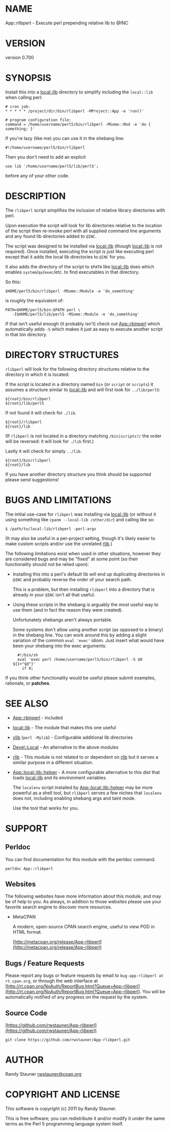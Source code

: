 # NAME

App::rlibperl - Execute perl prepending relative lib to @INC

# VERSION

version 0.700

# SYNOPSIS

Install this into a [local::lib](https://metacpan.org/pod/local::lib) directory
to simplify including the `local::lib` when calling perl:

    # cron job:
    * * * * * /project/dir/bin/rlibperl -MProject::App -e 'run()'

    # program configuration file:
    command = /home/username/perl5/bin/rlibperl -MSome::Mod -e 'do { something; }'

If you're lazy (like me) you can use it in the shebang line:

    #!/home/username/perl5/bin/rlibperl

Then you don't need to add an explicit

    use lib '/home/username/perl5/lib/perl5';

before any of your other code.

# DESCRIPTION

The `rlibperl` script simplifies the inclusion of
relative library directories with perl.

Upon execution the script will look for lib directories
relative to the location of the script
then re-invoke perl with all supplied command line arguments
and any found lib directories added to `@INC`.

The script was designed to be installed via [local::lib](https://metacpan.org/pod/local::lib)
(though [local::lib](https://metacpan.org/pod/local::lib) is not required).
Once installed, executing the script is just like
executing perl except that it adds the local lib directories
to `@INC` for you.

It also adds the directory of the script to `$PATH`
like [local::lib](https://metacpan.org/pod/local::lib) does which enables `system`/`qx`/`exec`/etc.
to find executables in that directory.

So this:

    $HOME/perl5/bin/rlibperl -MSome::Module -e 'do_something'

is roughly the equivalent of:

    PATH=$HOME/perl5/bin:$PATH perl \
       -I$HOME/perl5/lib/perl5 -MSome::Module -e 'do_something'

If that isn't useful enough (it probably isn't)
check out [App::rbinperl](https://metacpan.org/pod/App::rbinperl) which automatically adds `-S`
which makes it just as easy to execute another
script in that bin directory.

# DIRECTORY STRUCTURES

`rlibperl` will look for the following directory structures
relative to the directory in which it is located:

If the script is located in a directory named `bin`
(or `script` or `scripts`)
it assumes a structure similar to [local::lib](https://metacpan.org/pod/local::lib)
and will first look for
`../lib/perl5`:

    ${root}/bin/rlibperl
    ${root}/lib/perl5

If not found it will check for `./lib`.

    ${root}/rlibperl
    ${root}/lib

(If `rlibperl` is not located in a directory matching `/bin|scripts?/`
the order will be reversed: it will look for `./lib` first.)

Lastly it will check for simply `../lib`.

    ${root}/bin/rlibperl
    ${root}/lib

If you have another directory structure you think should be supported
please send suggestions!

# BUGS AND LIMITATIONS

The initial use-case for `rlibperl` was
installing via [local::lib](https://metacpan.org/pod/local::lib)
(or without it using something like `cpanm --local-lib /other/dir`)
and calling like so:

    $ /path/to/local-lib/rlibperl -perl-args

(It may also be useful in a per-project setting,
though it's likely easier to make custom scripts
and/or use the unrelated [rlib](https://metacpan.org/pod/rlib).)

The following limitations exist when used in other situations,
however they are considered bugs and may be "fixed" at some point
(so their functionality should not be relied upon):

- Installing this into a perl's default lib will end up duplicating
directories in `@INC` and probably reverse the order of your search path.

    This is a problem, but then installing `rlibperl` into a directory
    that is already in your `@INC` isn't all that useful.

- Using these scripts in the shebang is arguably the most useful
way to use them (and in fact the reason they were created).

    Unfortunately shebangs aren't always portable.

    Some systems don't allow using another script
    (as opposed to a binary) in the shebang line.
    You can work around this
    by adding a slight variation of the common `eval 'exec'` idiom.
    Just insert what would have been your shebang into the exec arguments:

        #!/bin/sh
        eval 'exec perl /home/username/perl5/bin/rlibperl -S $0 ${1+"$@"}'
          if 0;

If you think other functionality would be useful
please submit examples, rationale, or **patches**.

# SEE ALSO

- [App::rbinperl](https://metacpan.org/pod/App::rbinperl) - included
- [local::lib](https://metacpan.org/pod/local::lib) - The module that makes this one useful
- [ylib](https://metacpan.org/pod/ylib) (`perl -Mylib`) - Configurable additional lib directories
- [Devel::Local](https://metacpan.org/pod/Devel::Local) - An alternative to the above modules
- [rlib](https://metacpan.org/pod/rlib) - This module is not related to or dependent on [rlib](https://metacpan.org/pod/rlib)
but it serves a similar purpose in a different situation.
- [App::local::lib::helper](https://metacpan.org/pod/App::local::lib::helper) - A more configurable alternative to this dist
that loads [local::lib](https://metacpan.org/pod/local::lib) and its environment variables.

    The `localenv` script installed by [App::local::lib::helper](https://metacpan.org/pod/App::local::lib::helper)
    may be more powerful as a shell tool,
    but `rlibperl` serves a few niches that `localenv` does not,
    including enabling shebang args and taint mode.

    Use the tool that works for you.

# SUPPORT

## Perldoc

You can find documentation for this module with the perldoc command.

    perldoc App::rlibperl

## Websites

The following websites have more information about this module, and may be of help to you. As always,
in addition to those websites please use your favorite search engine to discover more resources.

- MetaCPAN

    A modern, open-source CPAN search engine, useful to view POD in HTML format.

    [http://metacpan.org/release/App-rlibperl](http://metacpan.org/release/App-rlibperl)

## Bugs / Feature Requests

Please report any bugs or feature requests by email to `bug-app-rlibperl at rt.cpan.org`, or through
the web interface at [http://rt.cpan.org/NoAuth/ReportBug.html?Queue=App-rlibperl](http://rt.cpan.org/NoAuth/ReportBug.html?Queue=App-rlibperl). You will be automatically notified of any
progress on the request by the system.

## Source Code

[https://github.com/rwstauner/App-rlibperl](https://github.com/rwstauner/App-rlibperl)

    git clone https://github.com/rwstauner/App-rlibperl.git

# AUTHOR

Randy Stauner <rwstauner@cpan.org>

# COPYRIGHT AND LICENSE

This software is copyright (c) 2011 by Randy Stauner.

This is free software; you can redistribute it and/or modify it under
the same terms as the Perl 5 programming language system itself.

